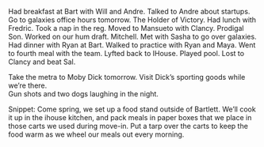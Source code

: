 Had breakfast at Bart with Will and Andre. Talked to Andre about startups. Go to galaxies office hours tomorrow. The Holder of Victory. Had lunch with Fredric. Took a nap in the reg. Moved to Mansueto with Clancy. Prodigal Son. Worked on our hum draft. Mitchell. Met with Sasha to go over galaxies. Had dinner with Ryan at Bart. Walked to practice with Ryan and Maya. Went to fourth meal with the team. Lyfted back to IHouse. Played pool. Lost to Clancy and beat Sal. 

Take the metra to Moby Dick tomorrow. Visit Dick’s sporting goods while we’re there.  
Gun shots and two dogs laughing in the night. 

Snippet: Come spring, we set up a food stand outside of Bartlett. We’ll cook it up in the ihouse kitchen, and pack meals in paper boxes that we place in those carts we used during move-in. Put a tarp over the carts to keep the food warm as we wheel our meals out every morning.
